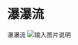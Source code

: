 # 瀑瀑流
瀑瀑流
![输入图片说明](https://gitee.com/uploads/images/2017/1115/044526_fb4c3d15_1605829.png "屏幕快照 2017-11-15 上午4.45.39.png")